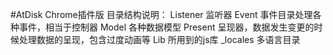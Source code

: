 #AtDisk
Chrome插件版
目录结构说明：
Listener 监听器
Event 事件目录处理各种事件，相当于控制器
Model 各种数据模型
Present 呈现器，数据发生变更的时候处理数据的呈现，包含过度动画等
Lib 所用到的js库
_locales 多语言目录